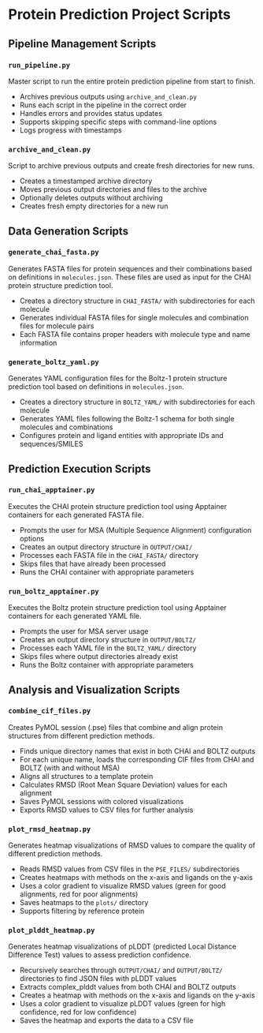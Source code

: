 # Protein Prediction Project Scripts

## Pipeline Management Scripts

### `run_pipeline.py`
Master script to run the entire protein prediction pipeline from start to finish.
- Archives previous outputs using `archive_and_clean.py`
- Runs each script in the pipeline in the correct order
- Handles errors and provides status updates
- Supports skipping specific steps with command-line options
- Logs progress with timestamps

### `archive_and_clean.py`
Script to archive previous outputs and create fresh directories for new runs.
- Creates a timestamped archive directory
- Moves previous output directories and files to the archive
- Optionally deletes outputs without archiving
- Creates fresh empty directories for a new run

## Data Generation Scripts

### `generate_chai_fasta.py`
Generates FASTA files for protein sequences and their combinations based on definitions in `molecules.json`. These files are used as input for the CHAI protein structure prediction tool.
- Creates a directory structure in `CHAI_FASTA/` with subdirectories for each molecule
- Generates individual FASTA files for single molecules and combination files for molecule pairs
- Each FASTA file contains proper headers with molecule type and name information

### `generate_boltz_yaml.py`
Generates YAML configuration files for the Boltz-1 protein structure prediction tool based on definitions in `molecules.json`.
- Creates a directory structure in `BOLTZ_YAML/` with subdirectories for each molecule
- Generates YAML files following the Boltz-1 schema for both single molecules and combinations
- Configures protein and ligand entities with appropriate IDs and sequences/SMILES

## Prediction Execution Scripts

### `run_chai_apptainer.py`
Executes the CHAI protein structure prediction tool using Apptainer containers for each generated FASTA file.
- Prompts the user for MSA (Multiple Sequence Alignment) configuration options
- Creates an output directory structure in `OUTPUT/CHAI/`
- Processes each FASTA file in the `CHAI_FASTA/` directory
- Skips files that have already been processed
- Runs the CHAI container with appropriate parameters

### `run_boltz_apptainer.py`
Executes the Boltz protein structure prediction tool using Apptainer containers for each generated YAML file.
- Prompts the user for MSA server usage
- Creates an output directory structure in `OUTPUT/BOLTZ/`
- Processes each YAML file in the `BOLTZ_YAML/` directory
- Skips files where output directories already exist
- Runs the Boltz container with appropriate parameters

## Analysis and Visualization Scripts

### `combine_cif_files.py`
Creates PyMOL session (.pse) files that combine and align protein structures from different prediction methods.
- Finds unique directory names that exist in both CHAI and BOLTZ outputs
- For each unique name, loads the corresponding CIF files from CHAI and BOLTZ (with and without MSA)
- Aligns all structures to a template protein
- Calculates RMSD (Root Mean Square Deviation) values for each alignment
- Saves PyMOL sessions with colored visualizations
- Exports RMSD values to CSV files for further analysis

### `plot_rmsd_heatmap.py`
Generates heatmap visualizations of RMSD values to compare the quality of different prediction methods.
- Reads RMSD values from CSV files in the `PSE_FILES/` subdirectories
- Creates heatmaps with methods on the x-axis and ligands on the y-axis
- Uses a color gradient to visualize RMSD values (green for good alignments, red for poor alignments)
- Saves heatmaps to the `plots/` directory
- Supports filtering by reference protein

### `plot_plddt_heatmap.py`
Generates heatmap visualizations of pLDDT (predicted Local Distance Difference Test) values to assess prediction confidence.
- Recursively searches through `OUTPUT/CHAI/` and `OUTPUT/BOLTZ/` directories to find JSON files with pLDDT values
- Extracts complex_plddt values from both CHAI and BOLTZ outputs
- Creates a heatmap with methods on the x-axis and ligands on the y-axis
- Uses a color gradient to visualize pLDDT values (green for high confidence, red for low confidence)
- Saves the heatmap and exports the data to a CSV file
